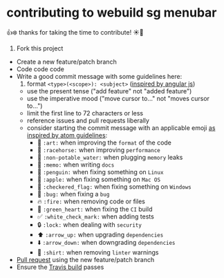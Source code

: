 # contributing to webuild sg menubar

:+1::snowflake: thanks for taking the time to contribute! :sunny::gift_heart:

1. Fork this project
- Create a new feature/patch branch
- Code code code
- Write a good commit message with some guidelines here:
  1. format `<type>(<scope>): <subject>` ([inspired by angular js](https://github.com/angular/angular.js/blob/master/CONTRIBUTING.md#-git-commit-guidelines))
  - use the present tense ("add feature" not "added feature")
  - use the imperative mood ("move cursor to..." not "moves cursor to...")
  - limit the first line to 72 characters or less
  - reference issues and pull requests liberally
  - consider starting the commit message with an applicable emoji [as inspired by atom guidelines](https://github.com/atom/atom/blob/master/CONTRIBUTING.md#git-commit-messages):
      - :art: `:art:` when improving the `format` of the code
      - :racehorse: `:racehorse:` when improving `performance`
      - :non-potable_water: `:non-potable_water:` when plugging `memory` leaks
      - :memo: `:memo:` when writing `docs`
      - :penguin: `:penguin:` when fixing something on `Linux`
      - :apple: `:apple:` when fixing something on `Mac OS`
      - :checkered_flag: `:checkered_flag:` when fixing something on `Windows`
      - :bug: `:bug:` when fixing a `bug`
      - :fire: `:fire:` when removing code or files
      - :green_heart: `:green_heart:` when fixing the `CI` build
      - :white_check_mark: `:white_check_mark:` when adding tests
      - :lock: `:lock:` when dealing with `security`
      - :arrow_up: `:arrow_up:` when upgrading `dependencies`
      - :arrow_down: `:arrow_down:` when downgrading `dependencies`
      - :shirt: `:shirt:` when removing `linter` warnings
- [Pull request](https://help.github.com/articles/using-pull-requests) using the new feature/patch branch
- Ensure the [Travis build](https://travis-ci.org/webuildsg/webuild) passes
